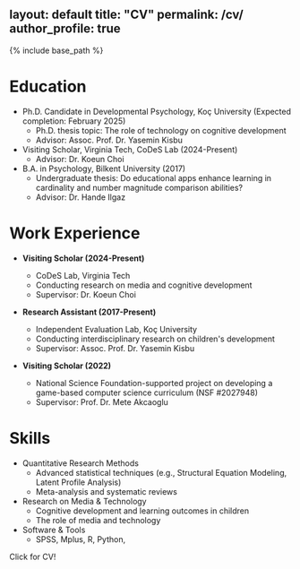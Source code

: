 layout: default
title: "CV"
permalink: /cv/
author_profile: true
---

{% include base_path %}

Education
======
* Ph.D. Candidate in Developmental Psychology, Koç University (Expected completion: February 2025)
  * Ph.D. thesis topic: The role of technology on cognitive development
  * Advisor: Assoc. Prof. Dr. Yasemin Kisbu
* Visiting Scholar, Virginia Tech, CoDeS Lab (2024-Present)
  * Advisor: Dr. Koeun Choi
* B.A. in Psychology, Bilkent University (2017)
  * Undergraduate thesis: Do educational apps enhance learning in cardinality and number magnitude comparison abilities?
  * Advisor: Dr. Hande Ilgaz

Work Experience
======
* **Visiting Scholar (2024-Present)**
  * CoDeS Lab, Virginia Tech
  * Conducting research on media and cognitive development
  * Supervisor: Dr. Koeun Choi

* **Research Assistant (2017-Present)**
  * Independent Evaluation Lab, Koç University
  * Conducting interdisciplinary research on children's development
  * Supervisor: Assoc. Prof. Dr. Yasemin Kisbu

* **Visiting Scholar (2022)**
  * National Science Foundation-supported project on developing a game-based computer science curriculum (NSF #2027948)
  * Supervisor: Prof. Dr. Mete Akcaoglu

Skills
======
* Quantitative Research Methods
  * Advanced statistical techniques (e.g., Structural Equation Modeling, Latent Profile Analysis)
  * Meta-analysis and systematic reviews
* Research on Media & Technology
  * Cognitive development and learning outcomes in children
  * The role of media and technology
* Software & Tools
  * SPSS, Mplus, R, Python,
    
Click for CV!

